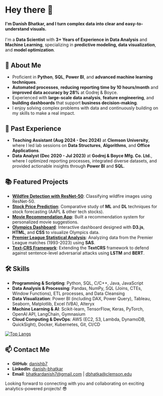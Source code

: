 # Hey there 👋 
#### I'm Danish Bhatkar, and I turn **complex data** into **clear and easy-to-understand visuals**.

I'm a **Data Scientist** with **3+ Years of Experience in Data Analysis** and **Machine Learning**, specializing in **predictive modeling, data visualization**, and **model optimization**.

## 🚀 About Me
- Proficient in **Python**, **SQL**, **Power BI**, and **advanced machine learning techniques**.
- **Automated processes**, **reducing reporting time by 10 hours/month** and **improved data accuracy by 28%** at Godrej & Boyce.
- Experienced with **large-scale data analysis**, **feature engineering**, and **building dashboards** that support **business decision-making**.
- I enjoy solving complex problems with data and continuously building on my skills to make a real impact.

## 💼 Past Experience
- **Teaching Assistant (Aug 2024 - Dec 2024)** at **Clemson University**, where I led lab sessions on **Data Structures**, **Algorithms**, and **Office Applications**.
- **Data Analyst (Dec 2020 - Jul 2023)** at **Godrej & Boyce Mfg. Co. Ltd.**, where I optimized reporting processes, integrated diverse datasets, and provided actionable insights through **Power BI** and **SQL**.

## 📚 Featured Projects
- **[Wildfire Detection with ResNet-50](https://github.com/danishb7/Wildfire-Detection-with-ResNet-50)**: Classifying wildfire images using ResNet-50.
- **[Stock Price Prediction](https://github.com/danishb7/stock-price-prediction)**: Comparative study of **ML** and **DL** techniques for stock forecasting (AAPL & other tech stocks).
- **[Movie Recommendation App](https://github.com/danishb7/popcorn-picks)**: Built a recommendation system for personalized movie suggestions.
- **[Olympics Dashboard](https://github.com/danishb7/Data-Visualization-gr-01)**: Interactive dashboard designed with **D3.js**, **HTML**, and **CSS** to visualize Olympics data.
- **[Premier League Statistical Analysis](https://github.com/danishb7/Premier-League-1993-2023)**: Analyzing data from the Premier League matches (1993-2023) using **SAS**.
- **[Text-CRS Framework](https://github.com/danishb7/Text-CRS_NTS_Final)**: Extending the **TextCRS** framework to defend against sentence-level adversarial attacks using **LSTM** and **BERT**.

## 🛠️ Skills
- **Programming & Scripting**: Python, SQL, C/C++, Java, JavaScript
- **Data Analysis & Processing**: Pandas, NumPy, SQL (Joins, CTEs, Window Functions), ETL processes, and Data Cleansing
- **Data Visualization**: Power BI (including DAX, Power Query), Tableau, Seaborn, Matplotlib, Excel (VBA), Alteryx
- **Machine Learning & AI**: Scikit-learn, TensorFlow, Keras, PyTorch, OpenAI API, LangChain, Gymnasium
- **Cloud Computing & DevOps**: AWS (EC2, S3, Lambda, DynamoDB, QuickSight), Docker, Kubernetes, Git, CI/CD

[![Top Langs](https://github-readme-stats.vercel.app/api/top-langs/?username=danishb7&layout=donut&theme=react)](https://github.com/danishb7/github-readme-stats)

## 📫 Contact Me
- **GitHub**: [danishb7](https://github.com/danishb7)
- **LinkedIn**: [danish-bhatkar](https://www.linkedin.com/in/danish-bhatkar)
- **Email**: bhatkardanish7@gmail.com | dbhatka@clemson.edu

Looking forward to connecting with you and collaborating on exciting analytics-powered projects! 😎

